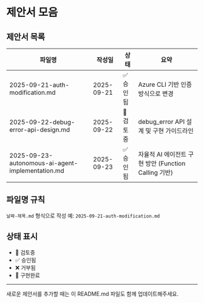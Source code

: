# 제안서 모음

## 제안서 목록

| 파일명 | 작성일 | 상태 | 요약 |
|--------|--------|------|------|
| 2025-09-21-auth-modification.md | 2025-09-21 | ✅ 승인됨 | Azure CLI 기반 인증 방식으로 변경 |
| 2025-09-22-debug-error-api-design.md | 2025-09-22 | 🔄 검토중 | debug_error API 설계 및 구현 가이드라인 |
| 2025-09-23-autonomous-ai-agent-implementation.md | 2025-09-23 | ✅ 승인됨 | 자율적 AI 에이전트 구현 방안 (Function Calling 기반) |

## 파일명 규칙
`날짜-제목.md` 형식으로 작성
예: `2025-09-21-auth-modification.md`

## 상태 표시
- 🔄 검토중
- ✅ 승인됨  
- ❌ 거부됨
- 🚀 구현완료

---

새로운 제안서를 추가할 때는 이 README.md 파일도 함께 업데이트해주세요.
